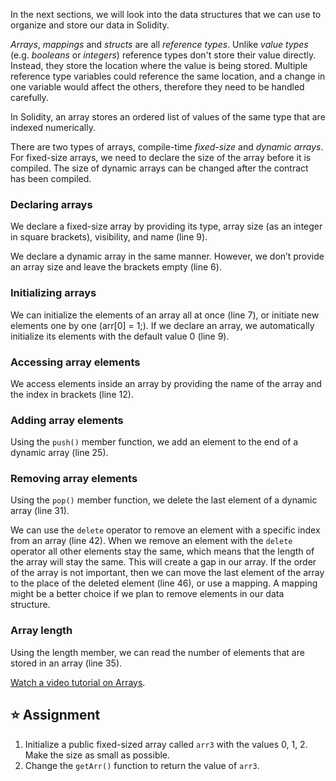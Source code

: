 In the next sections, we will look into the data structures that we can use to organize and store our data in Solidity.

_Arrays_, _mappings_ and _structs_ are all _reference types_. Unlike _value types_ (e.g. _booleans_ or _integers_) reference types don't store their value directly. Instead, they store the location where the value is being stored. Multiple reference type variables could reference the same location, and a change in one variable would affect the others, therefore they need to be handled carefully.

In Solidity, an array stores an ordered list of values of the same type that are indexed numerically.

There are two types of arrays, compile-time _fixed-size_ and _dynamic arrays_. For fixed-size arrays, we need to declare the size of the array before it is compiled. The size of dynamic arrays can be changed after the contract has been compiled.

### Declaring arrays

We declare a fixed-size array by providing its type, array size (as an integer in square brackets), visibility, and name (line 9).

We declare a dynamic array in the same manner. However, we don’t provide an array size and leave the brackets empty (line 6).

### Initializing arrays

We can initialize the elements of an array all at once (line 7), or initiate new elements one by one (arr[0] = 1;). If we declare an array, we automatically initialize its elements with the default value 0 (line 9).

### Accessing array elements

We access elements inside an array by providing the name of the array and the index in brackets (line 12).

### Adding array elements

Using the `push()` member function, we add an element to the end of a dynamic array (line 25).

### Removing array elements

Using the `pop()` member function, we delete the last element of a dynamic array (line 31).

We can use the `delete` operator to remove an element with a specific index from an array (line 42).
When we remove an element with the `delete` operator all other elements stay the same, which means that the length of the array will stay the same. This will create a gap in our array.
If the order of the array is not important, then we can move the last element of the array to the place of the deleted element (line 46), or use a mapping. A mapping might be a better choice if we plan to remove elements in our data structure.

### Array length

Using the length member, we can read the number of elements that are stored in an array (line 35).

<a href="https://www.youtube.com/watch?v=vTxxCbwMPwo" target="_blank">Watch a video tutorial on Arrays</a>.

## ⭐️ Assignment

1. Initialize a public fixed-sized array called `arr3` with the values 0, 1, 2. Make the size as small as possible.
2. Change the `getArr()` function to return the value of `arr3`.
